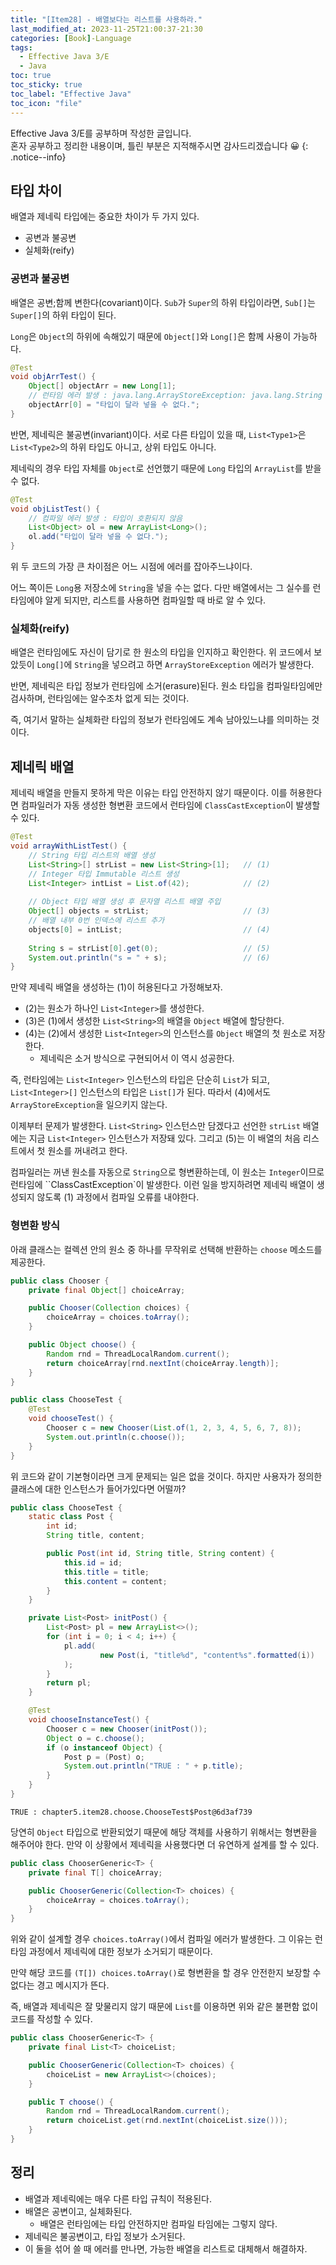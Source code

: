 ```yaml
---
title: "[Item28] - 배열보다는 리스트를 사용하라."
last_modified_at: 2023-11-25T21:00:37-21:30
categories: [Book]-Language
tags:
  - Effective Java 3/E
  - Java
toc: true
toc_sticky: true
toc_label: "Effective Java"
toc_icon: "file"
---
```


Effective Java 3/E를 공부하며 작성한 글입니다.<br>
혼자 공부하고 정리한 내용이며, 틀린 부분은 지적해주시면 감사드리겠습니다 😀
{: .notice--info}

## 타입 차이

배열과 제네릭 타입에는 중요한 차이가 두 가지 있다.

- 공변과 불공변
- 실체화(reify)

### 공변과 불공변

배열은 공변;함께 변한다(covariant)이다.
`Sub`가 `Super`의 하위 타입이라면, `Sub[]`는 `Super[]`의 하위 타입이 된다.

`Long`은 `Object`의 하위에 속해있기 때문에 `Object[]`와 `Long[]`은 함께 사용이 가능하다.

```java
@Test
void objArrTest() {
    Object[] objectArr = new Long[1];
    // 런타임 에러 발생 : java.lang.ArrayStoreException: java.lang.String
    objectArr[0] = "타입이 달라 넣을 수 없다.";
}
```

반면, 제네릭은 불공변(invariant)이다.
서로 다른 타입이 있을 때, `List<Type1>`은 `List<Type2>`의 하위 타입도 아니고, 상위 타입도 아니다.

제네릭의 경우 타입 자체를 `Object`로 선언했기 때문에 `Long` 타입의 `ArrayList`를 받을 수 없다.

```java
@Test
void objListTest() {
    // 컴파일 에러 발생 : 타입이 호환되지 않음
    List<Object> ol = new ArrayList<Long>();
    ol.add("타입이 달라 넣을 수 없다.");
}
```

위 두 코드의 가장 큰 차이점은 어느 시점에 에러를 잡아주느냐이다.

어느 쪽이든 `Long`용 저장소에 `String`을 넣을 수는 없다.
다만 배열에서는 그 실수를 런타임에야 알게 되지만, 리스트를 사용하면 컴파일할 때 바로 알 수 있다.

### 실체화(reify)

배열은 런타임에도 자신이 담기로 한 원소의 타입을 인지하고 확인한다.
위 코드에서 보았듯이 `Long[]`에 `String`을 넣으려고 하면 `ArrayStoreException` 에러가 발생한다.

반면, 제네릭은 타입 정보가 런타임에 소거(erasure)된다.
원소 타입을 컴파일타임에만 검사하며, 런타임에는 알수조차 없게 되는 것이다.

즉, 여기서 말하는 실체화란 타입의 정보가 런타임에도 계속 남아있느냐를 의미하는 것이다.

## 제네릭 배열

제네릭 배열을 만들지 못하게 막은 이유는 타입 안전하지 않기 때문이다.
이를 허용한다면 컴파일러가 자동 생성한 형변환 코드에서 런타임에 `ClassCastException`이 발생할 수 있다.

```java
@Test
void arrayWithListTest() {
    // String 타입 리스트의 배열 생성
    List<String>[] strList = new List<String>[1];   // (1)
    // Integer 타입 Immutable 리스트 생성
    List<Integer> intList = List.of(42);            // (2)
    
    // Object 타입 배열 생성 후 문자열 리스트 배열 주입
    Object[] objects = strList;                     // (3)
    // 배열 내부 0번 인덱스에 리스트 추가
    objects[0] = intList;                           // (4)
    
    String s = strList[0].get(0);                   // (5)
    System.out.println("s = " + s);                 // (6)
}
```

만약 제네릭 배열을 생성하는 (1)이 허용된다고 가정해보자.
- (2)는 원소가 하나인 `List<Integer>`를 생성한다.
- (3)은 (1)에서 생성한 `List<String>`의 배열을 `Object` 배열에 할당한다.
- (4)는 (2)에서 생성한 `List<Integer>`의 인스턴스를 `Object` 배열의 첫 원소로 저장한다.
  - 제네릭은 소거 방식으로 구현되어서 이 역시 성공한다.

즉, 런타임에는 `List<Integer>` 인스턴스의 타입은 단순히 `List`가 되고, `List<Integer>[]` 인스턴스의 타입은 `List[]`가 된다.
따라서 (4)에서도 `ArrayStoreException`을 일으키지 않는다.

이제부터 문제가 발생한다.
`List<String>` 인스턴스만 담겠다고 선언한 `strList` 배열에는 지금 `List<Integer>` 인스턴스가 저장돼 있다.
그리고 (5)는 이 배열의 처음 리스트에서 첫 원소를 꺼내려고 한다.

컴파일러는 꺼낸 원소를 자동으로 `String`으로 형변환하는데, 이 원소는 `Integer`이므로 런타임에 ``ClassCastException`이 발생한다.
이런 일을 방지하려면 제네릭 배열이 생성되지 않도록 (1) 과정에서 컴파일 오류를 내야한다.

### 형변환 방식

아래 클래스는 컬렉션 안의 원소 중 하나를 무작위로 선택해 반환하는 `choose` 메소드를 제공한다.

```java
public class Chooser {
    private final Object[] choiceArray;

    public Chooser(Collection choices) {
        choiceArray = choices.toArray();
    }

    public Object choose() {
        Random rnd = ThreadLocalRandom.current();
        return choiceArray[rnd.nextInt(choiceArray.length)];
    }
}
```

```java
public class ChooseTest {
    @Test
    void chooseTest() {
        Chooser c = new Chooser(List.of(1, 2, 3, 4, 5, 6, 7, 8));
        System.out.println(c.choose());
    }
}
```

위 코드와 같이 기본형이라면 크게 문제되는 일은 없을 것이다.
하지만 사용자가 정의한 클래스에 대한 인스턴스가 들어가있다면 어떨까?

```java
public class ChooseTest {
    static class Post {
        int id;
        String title, content;

        public Post(int id, String title, String content) {
            this.id = id;
            this.title = title;
            this.content = content;
        }
    }

    private List<Post> initPost() {
        List<Post> pl = new ArrayList<>();
        for (int i = 0; i < 4; i++) {
            pl.add(
                    new Post(i, "title%d", "content%s".formatted(i))
            );
        }
        return pl;
    }

    @Test
    void chooseInstanceTest() {
        Chooser c = new Chooser(initPost());
        Object o = c.choose();
        if (o instanceof Object) {
            Post p = (Post) o;
            System.out.println("TRUE : " + p.title);
        }
    }
}
```

```
TRUE : chapter5.item28.choose.ChooseTest$Post@6d3af739
```

당연히 `Object` 타입으로 반환되었기 때문에 해당 객체를 사용하기 위해서는 형변환을 해주어야 한다.
만약 이 상황에서 제네릭을 사용했다면 더 유연하게 설계를 할 수 있다.

```java
public class ChooserGeneric<T> {
    private final T[] choiceArray;

    public ChooserGeneric(Collection<T> choices) {
        choiceArray = choices.toArray();
    }
}
```

위와 같이 설계할 경우 `choices.toArray()`에서 컴파일 에러가 발생한다.
그 이유는 런타임 과정에서 제네릭에 대한 정보가 소거되기 때문이다.

만약 해당 코드를 `(T[]) choices.toArray()`로 형변환을 할 경우 안전한지 보장할 수 없다는 경고 메시지가 뜬다.

즉, 배열과 제네릭은 잘 맞물리지 않기 때문에 `List`를 이용하면 위와 같은 불편함 없이 코드를 작성할 수 있다.

```java
public class ChooserGeneric<T> {
    private final List<T> choiceList;

    public ChooserGeneric(Collection<T> choices) {
        choiceList = new ArrayList<>(choices);
    }

    public T choose() {
        Random rnd = ThreadLocalRandom.current();
        return choiceList.get(rnd.nextInt(choiceList.size()));
    }
}
```

## 정리

- 배열과 제네릭에는 매우 다른 타입 규칙이 적용된다.
- 배열은 공변이고, 실체화된다.
  - 배열은 런타임에는 타입 안전하지만 컴파일 타임에는 그렇지 않다.
- 제네릭은 불공변이고, 타입 정보가 소거된다.
- 이 둘을 섞어 쓸 때 에러를 만나면, 가능한 배열을 리스트로 대체해서 해결하자.
